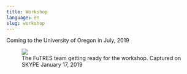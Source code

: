 ```yaml
---
title: Workshop
language: en
slug: workshop 
---
```


Coming to the University of Oregon in July, 2019

<figure><img src="/media/JanuaryMeetingScreenShot.jpeg"/><figcaption>The FuTRES team getting ready for the workshop. Captured on SKYPE January 17, 2019</figcaption></figure>
